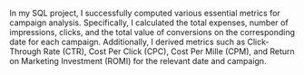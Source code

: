 In my SQL project, I successfully computed various essential metrics for campaign analysis. Specifically, I calculated the total expenses, number of impressions, clicks, and the total value of conversions on the corresponding date for each campaign. Additionally, I derived metrics such as Click-Through Rate (CTR), Cost Per Click (CPC), Cost Per Mille (CPM), and Return on Marketing Investment (ROMI) for the relevant date and campaign.
